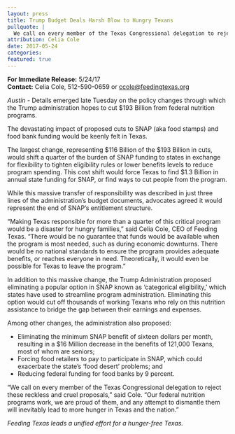 ```yaml
---
layout: press
title: Trump Budget Deals Harsh Blow to Hungry Texans
pullquote: | 
  We call on every member of the Texas Congressional delegation to reject these reckless and cruel proposals. 
attribution: Celia Cole
date: 2017-05-24
categories:
featured: true
---  
```

**For Immediate Release:** 5/24/17   
**Contact:** Celia Cole, 512-590-0659 or ccole@feedingtexas.org

*Austin* - Details emerged late Tuesday on the policy changes through which the Trump administration hopes to cut $193 Billion from federal nutrition programs. 

The devastating impact of proposed cuts to SNAP (aka food stamps) and food bank funding would be keenly felt in Texas. 

The largest change, representing $116 Billion of the $193 Billion in cuts, would shift a quarter of the burden of SNAP funding to states in exchange for flexibility to tighten eligibility rules or lower benefits levels to reduce program spending. This cost shift would force Texas to find $1.3 Billion in annual state funding for SNAP, or find ways to cut people from the program.

While this massive transfer of responsibility was described in just three lines of the administration’s budget documents, advocates agreed it would represent the end of SNAP’s entitlement structure. 

“Making Texas responsible for more than a quarter of this critical program would be a disaster for hungry families,” said Celia Cole, CEO of Feeding Texas. “There would be no guarantee that funds would be available when the program is most needed, such as during economic downturns. There would be no national standards to ensure the program provides adequate benefits, or reaches everyone in need. Theoretically, it would even be possible for Texas to leave the program.”

In addition to this massive change, the Trump Administration proposed eliminating a popular option in SNAP known as ‘categorical eligibility,’ which states have used to streamline program administration. Eliminating this option would cut off thousands of working Texans who rely on this nutrition assistance to bridge the gap between their earnings and expenses. 

Among other changes, the administration also proposed:   

- Eliminating the minimum SNAP benefit of sixteen dollars per month, resulting in a $16 Million decrease in the benefits of 121,000 Texans, most of whom are seniors;
- Forcing food retailers to pay to participate in SNAP, which could exacerbate the state’s ‘food desert’ problems; and  
- Reducing federal funding for food banks by 9 percent.

“We call on every member of the Texas Congressional delegation to reject these reckless and cruel proposals,” said Cole. “Our federal nutrition programs work, we are proud of them, and any attempt to dismantle them will inevitably lead to more hunger in Texas and the nation.”

*Feeding Texas leads a unified effort for a hunger-free Texas.* 
